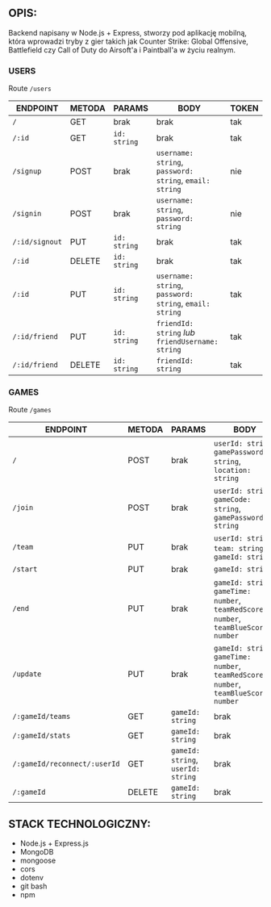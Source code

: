 ## OPIS: 

Backend napisany w Node.js + Express, stworzy pod aplikację mobilną, która wprowadzi tryby z gier takich jak Counter Strike: Global Offensive, Battlefield czy Call of Duty do Airsoft'a i Paintball'a w życiu realnym.

### USERS

Route `/users`

| ENDPOINT | METODA | PARAMS | BODY | TOKEN |
|---|---|---|---|---|
| `/` | GET | brak | brak | tak |
| `/:id` | GET | `id: string` | brak | tak |
| `/signup` | POST | brak | `username: string`, `password: string`, `email: string` | nie |
| `/signin` | POST | brak | `username: string`, `password: string` | nie |
| `/:id/signout` | PUT | `id: string` | brak | tak |
| `/:id` | DELETE | `id: string` | brak | tak |
| `/:id` | PUT | `id: string` | `username: string`, `password: string`, `email: string` | tak |
| `/:id/friend` | PUT | `id: string` | `friendId: string` *lub* `friendUsername: string` | tak |
| `/:id/friend` | DELETE | `id: string` | `friendId: string` | tak |

### GAMES

Route `/games`

| ENDPOINT | METODA | PARAMS | BODY | TOKEN |
|---|---|---|---|---|
| `/` | POST | brak | `userId: string`, `gamePassword: string`, `location: string` | tak |
| `/join` | POST | brak | `userId: string`, `gameCode: string`, `gamePassword: string` | tak |
| `/team` | PUT | brak | `userId: string`, `team: string`, `gameId: string` | tak |
| `/start` | PUT | brak | `gameId: string` | tak |
| `/end` | PUT | brak | `gameId: string`, `gameTime: number`, `teamRedScores: number`, `teamBlueScores: number` | tak |
| `/update` | PUT | brak | `gameId: string`, `gameTime: number`, `teamRedScores: number`, `teamBlueScores: number` | tak |
| `/:gameId/teams` | GET | `gameId: string` | brak | tak |
| `/:gameId/stats` | GET | `gameId: string` | brak | tak |
| `/:gameId/reconnect/:userId` | GET | `gameId: string`, `userId: string` | brak | tak |
| `/:gameId` | DELETE | `gameId: string` | brak | tak |


## STACK TECHNOLOGICZNY:
- Node.js + Express.js
- MongoDB
- mongoose
- cors
- dotenv
- git bash
- npm
